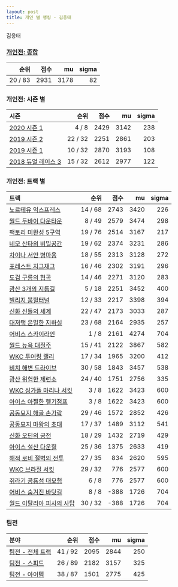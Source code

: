 ```yaml
---
layout: post
title: 개인 별 랭킹 - 김응태
---
```


김응태

### [개인전: 종합](../singles-full)

| 순위 | 점수 | mu | sigma |
|---:|---:|---:|---:|
| 20 / 83 | 2931 | 3178 | 82 |

### 개인전: 시즌 별

| 시즌 | 순위 | 점수 | mu | sigma |
|:---|---:|---:|---:|---:|
| [2020 시즌 1](../s2020_1) | 4 / 8 | 2429 | 3142 | 238 |
| [2019 시즌 2](../s2019_2) | 22 / 32 | 2251 | 2861 | 203 |
| [2019 시즌 1](../s2019_1) | 10 / 32 | 2870 | 3193 | 108 |
| [2018 듀얼 레이스 3](../s2018_1) | 15 / 32 | 2612 | 2977 | 122 |

### 개인전: 트랙 별

| 트랙 | 순위 | 점수 | mu | sigma |
|:---|---:|---:|---:|---:|
| [노르테유 익스프레스](../noex) | 14 / 68 | 2743 | 3420 | 226 |
| [월드 두바이 다운타운](../dubai) | 8 / 49 | 2579 | 3474 | 298 |
| [팩토리 미완성 5구역](../district5) | 19 / 76 | 2514 | 3167 | 217 |
| [네모 산타의 비밀공간](../santa) | 19 / 62 | 2374 | 3231 | 286 |
| [차이나 서안 병마용](../byeongma) | 18 / 55 | 2313 | 3128 | 272 |
| [포레스트 지그재그](../zigzag) | 16 / 46 | 2302 | 3191 | 296 |
| [도검 구름의 협곡](../hyupgog) | 14 / 46 | 2271 | 3120 | 283 |
| [광산 3개의 지름길](../gwangsamji) | 5 / 18 | 2251 | 3452 | 400 |
| [빌리지 붐힐터널](../boomhill) | 12 / 33 | 2217 | 3398 | 394 |
| [신화 신들의 세계](../shinsegye) | 22 / 47 | 2173 | 3033 | 287 |
| [대저택 은밀한 지하실](../jeotaek) | 23 / 68 | 2164 | 2935 | 257 |
| [어비스 스카이라인](../skyline) | 1 / 8 | 2161 | 4274 | 704 |
| [월드 뉴욕 대질주](../newyork) | 15 / 41 | 2122 | 3867 | 582 |
| [WKC 투어링 랠리](../rally) | 17 / 34 | 1965 | 3200 | 412 |
| [비치 해변 드라이브](../haebyun) | 30 / 58 | 1843 | 3457 | 538 |
| [광산 위험한 제련소](../jeryeonso) | 24 / 40 | 1751 | 2756 | 335 |
| [WKC 싱가폴 마리나 서킷](../singapore) | 3 / 8 | 1622 | 3423 | 600 |
| [아이스 아찔한 헬기점프](../heli) | 3 / 8 | 1622 | 3423 | 600 |
| [공동묘지 해골 손가락](../haeson) | 29 / 46 | 1572 | 2852 | 426 |
| [공동묘지 마왕의 초대](../mawang) | 17 / 37 | 1489 | 3112 | 541 |
| [신화 오딘의 궁전](../odin) | 18 / 29 | 1432 | 2719 | 429 |
| [아이스 설산 다운힐](../seolsan) | 25 / 36 | 1375 | 2633 | 419 |
| [해적 로비 절벽의 전투](../lobby) | 27 / 35 | 834 | 2620 | 595 |
| [WKC 브라질 서킷](../brazil) | 29 / 32 | 776 | 2577 | 600 |
| [쥐라기 공룡섬 대모험](../dinoisland) | 6 / 8 | 776 | 2577 | 600 |
| [어비스 숨겨진 바닷길](../hiddenoceanroad) | 8 / 8 | -388 | 1726 | 704 |
| [월드 이탈리아 피사의 사탑](../pizza) | 30 / 32 | -388 | 1726 | 704 |

### 팀전

| 분야 | 순위 | 점수 | mu | sigma |
|:---|---:|---:|---:|---:|
| [팀전 - 전체 트랙](../team-full) | 41 / 92 | 2095 | 2844 | 250 |
| [팀전 - 스피드](../team-speed) | 26 / 89 | 2182 | 3157 | 325 |
| [팀전 - 아이템](../team-item) | 38 / 87 | 1501 | 2775 | 425 |
